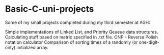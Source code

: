 # Basic-C-uni-projects
Some of my small projects completed during my third semester at AGH:

Simple implementations of Linked List, and Priority Qeueue data structures.
Calculating stuff based on matrix specified in .txt file.
ONP - Reverse Polish notation calculator
Comparison of sorting times of a randomly (or one-digit-only) initialized array. 
